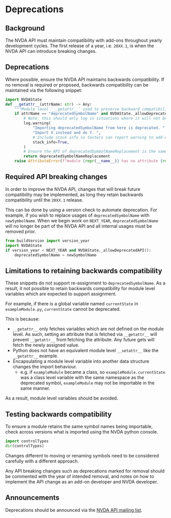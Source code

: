
# Deprecations

## Background
The NVDA API must maintain compatibility with add-ons throughout yearly development cycles.
The first release of a year, i.e. `20XX.1`, is when the NVDA API can introduce breaking changes.

## Deprecations
Where possible, ensure the NVDA API maintains backwards compatibility.
If no removal is required or proposed, backwards compatibility can be maintained via the following snippet:

```py
import NVDAState
def __getattr__(attrName: str) -> Any:
	"""Module level `__getattr__` used to preserve backward compatibility."""
	if attrName == "deprecatedSymbolName" and NVDAState._allowDeprecatedAPI():
		# Note: this should only log in situations where it will not be excessively noisy.
		log.warning(
			"Importing deprecatedSymbolName from here is deprecated. "
			"Import X instead and do Y. ",
			# Include stack info so testers can report warning to add-on author.
			stack_info=True,
		)
		# Ensure the API of deprecatedSymbolNameReplacement is the same as the deprecated symbol.
		return deprecatedSymbolNameReplacement
	raise AttributeError(f"module {repr(__name__)} has no attribute {repr(attrName)}")
```

## Required API breaking changes
In order to improve the NVDA API, changes that will break future compatibility may be implemented, as long they retain backwards compatibility until the `20XX.1` release.

This can be done by using a version check to automate deprecation.
For example, if you wish to replace usages of `deprecatedSymbolName` with `newSymbolName`.
When we begin work on `NEXT_YEAR`, `deprecatedSymbolName` will no longer be part of the NVDA API and all internal usages must be removed prior. 

```python
from buildVersion import version_year
import NVDAState
if version_year < NEXT_YEAR and NVDAState._allowDeprecatedAPI():
	deprecatedSymbolName = newSymbolName
```

## Limitations to retaining backwards compatibility

These snippets do not support re-assignment to `deprecatedSymbolName`.
As a result, it not possible to retain backwards compatibility for module level variables which are expected to support assignment.

For example, if there is a global variable named `currentState` in `exampleModule.py`, `currentState` cannot be deprecated.

This is because:
* `__getattr__` only fetches variables which are not defined on the module level.
As such, setting an attribute that is fetched via `__getattr__` will prevent `__getattr__` from fetching the attribute.
Any future gets will fetch the newly assigned value.
* Python does not have an equivalent module level `__setattr__` like the `__getattr__` example.
* Encapsulating a module level variable into another data structure changes the import behaviour.
	- e.g. if `exampleModule` became a class, so `exampleModule.currentState` was a class level variable with the same namespace as the deprecated symbol, `exampleModule` may not be importable in the same manner.

As a result, module level variables should be avoided.

## Testing backwards compatibility

To ensure a module retains the same symbol names being importable, check across versions what is imported using the NVDA python console.
```python
import controlTypes
dir(controlTypes)
```

Changes different to moving or renaming symbols need to be considered carefully with a different approach. 

Any API breaking changes such as deprecations marked for removal should be commented with the year of intended removal, and notes on how to implement the API change as an add-on developer and NVDA developer.

## Announcements
Deprecations should be announced via the [NVDA API mailing list](https://groups.google.com/a/nvaccess.org/g/nvda-api/about).
